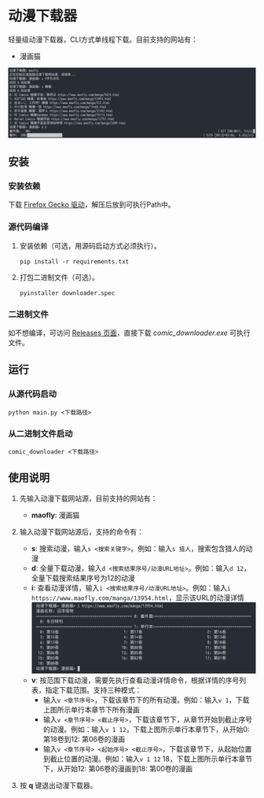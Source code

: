 # 动漫下载器

轻量级动漫下载器，CLI方式单线程下载。目前支持的网站有：
- 漫画猫

![截图](docs/screenshot.png)

## 安装

### 安装依赖

下载 [Firefox Gecko 驱动](https://github.com/mozilla/geckodriver/releases)，解压后放到可执行Path中。

### 源代码编译
1. 安装依赖（可选，用源码启动方式必须执行）。
   
   ```shell
   pip install -r requirements.txt
   ```
2. 打包二进制文件（可选）。

   ```shell
   pyinstaller downloader.spec
   ```

### 二进制文件

如不想编译，可访问 [Releases 页面](https://github.com/fjcanyue/comic_downloader/releases/latest)，直接下载 *comic_downloader.exe* 可执行文件。

## 运行

### 从源代码启动

```shell
python main.py <下载路径>
```

### 从二进制文件启动

```shell
comic_downloader <下载路径>
```

## 使用说明

1. 先输入动漫下载网站源，目前支持的网站有：
   * **maofly**: 漫画猫

2. 输入动漫下载网站源后，支持的命令有：
   * **s**: 搜索动漫，输入```s <搜索关键字>```。例如：输入```s 猎人```，搜索包含猎人的动漫
   * **d**: 全量下载动漫，输入```d <搜索结果序号/动漫URL地址>```。例如：输入```d 12```，全量下载搜索结果序号为12的动漫
   * **i**: 查看动漫详情，输入```i <搜索结果序号/动漫URL地址>```。例如：输入```i https://www.maofly.com/manga/13954.html```，显示该URL的动漫详情
     ![查看动漫详情命令截图](docs/screenshot_cmd_i.png)
   * **v**: 按范围下载动漫，需要先执行查看动漫详情命令，根据详情的序号列表，指定下载范围。支持三种模式：
     - 输入```v <章节序号>```，下载该章节下的所有动漫。例如：输入```v 1```，下载上图所示单行本章节下所有漫画
     - 输入```v <章节序号> <截止序号>```，下载该章节下，从章节开始到截止序号的动漫。例如：输入```v 1 12```，下载上图所示单行本章节下，从开始0: 第18卷到12: 第06卷的漫画
     - 输入```v <章节序号> <起始序号> <截止序号>```，下载该章节下，从起始位置到截止位置的动漫。例如：输入```v 1 12``` 18，下载上图所示单行本章节下，从开始12: 第06卷的漫画到18: 第00卷的漫画

3. 按 **q** 键退出动漫下载器。